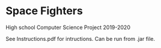 # Space Fighters

High school Computer Science Project 2019-2020

See Instructions.pdf for intructions. Can be run from .jar file.
